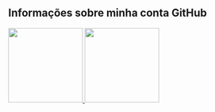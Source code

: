 ## Informações sobre minha conta GitHub
  <a href="https://github.com/Noffs06">
  <img height=150 src="https://github-readme-stats-ten-gilt.vercel.app/api?username=Noffs06&show_icons=true&theme=dark&include_all_commits=true&count_private=true"/>
  <img height=150 src="https://github-readme-stats.vercel.app/api/top-langs/?username=Noffs06&langs_count=10&layout=compact&theme=dark&locale=pt-br&hide_progress=true"/>
  </a>
